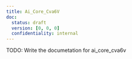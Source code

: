 ```yaml
---
title: Ai_Core_Cva6V
doc:
  status: draft
  version: [0, 0, 0]
  confidentiality: internal
---
```


TODO: Write the documetation for ai_core_cva6v
